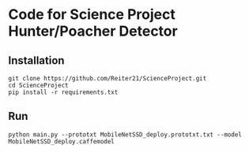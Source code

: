 # Code for Science Project Hunter/Poacher Detector

## Installation

```
git clone https://github.com/Reiter21/ScienceProject.git
cd ScienceProject
pip install -r requirements.txt
```

## Run

```
python main.py --prototxt MobileNetSSD_deploy.prototxt.txt --model MobileNetSSD_deploy.caffemodel 
```
